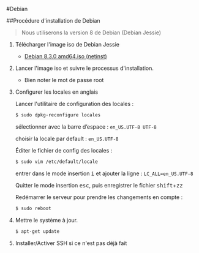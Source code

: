 #Debian

##Procédure d'installation de Debian

>Nous utiliserons la version 8 de Debian (Debian Jessie)

1. Télécharger l'image iso de Debian Jessie

    * [Debian 8.3.0 amd64.iso (netinst)](http://cdimage.debian.org/debian-cd/8.3.0/amd64/iso-cd/debian-8.3.0-amd64-netinst.iso)
2. Lancer l'image iso et suivre le processus d'installation.
    
    * Bien noter le mot de passe root
    
3. Configurer les locales en anglais

    Lancer l'utilitaire de configuration des locales :
    ```bash
    $ sudo dpkg-reconfigure locales
    ```
    
	sélectionner avec la barre d’espace : `en_US.UTF-8 UTF-8`
	
	choisir la locale par default : `en_US.UTF-8`
	
	Éditer le fichier de config des locales :
    ```bash
    $ sudo vim /etc/default/locale
    ```
    entrer dans le mode insertion <kbd>i</kbd> et ajouter la ligne : `LC_ALL=en_US.UTF-8`
    
    Quitter le mode insertion <kbd>esc</kbd>, puis enregistrer le fichier <kbd>shift</kbd>+<kbd>z</kbd><kbd>z</kbd>
    
    Redémarrer le serveur pour prendre les changements en compte :
    ```bash
    $ sudo reboot
    ```

4. Mettre le système à jour.

    ```bash
    $ apt-get update
    ```
5. Installer/Activer SSH si ce n'est pas déjà fait









